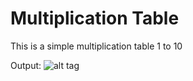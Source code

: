 # Multiplication Table

This is a simple multiplication table 1 to 10

Output:
![alt tag](https://raw.githubusercontent.com/barrsofilho/simple-multiplication-table/master/output.png "Output")

